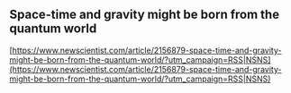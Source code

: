 ## Space-time and gravity might be born from the quantum world
  
  [https://www.newscientist.com/article/2156879-space-time-and-gravity-might-be-born-from-the-quantum-world/?utm_campaign=RSS|NSNS](https://www.newscientist.com/article/2156879-space-time-and-gravity-might-be-born-from-the-quantum-world/?utm_campaign=RSS|NSNS)